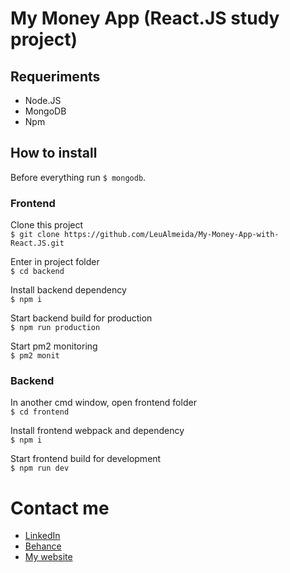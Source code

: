 # My Money App (React.JS study project)

## Requeriments
- Node.JS
- MongoDB 
- Npm

## How to install

Before everything run `$ mongodb`.

### Frontend

Clone this project <br/>
`$ git clone https://github.com/LeuAlmeida/My-Money-App-with-React.JS.git`

Enter in project folder <br/>
`$ cd backend`

Install backend dependency <br/>
`$ npm i`

Start backend build for production <br/>
`$ npm run production`

Start pm2 monitoring <br/>
`$ pm2 monit`

### Backend

In another cmd window, open frontend folder <br/>
`$ cd frontend`

Install frontend webpack and dependency <br/>
`$ npm i`

Start frontend build for development <br/>
`$ npm run dev`

# Contact me

- <a href="https://www.linkedin.com/in/leonardoalmeida99/">LinkedIn</a>
- <a href="https://behance.net/almeida99">Behance</a>
- <a href="http://webid.net.br">My website</a>